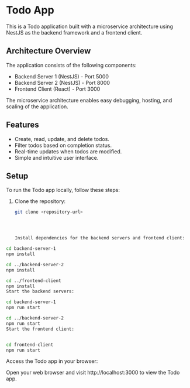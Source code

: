 # Todo App

This is a Todo application built with a microservice architecture using NestJS as the backend framework and a frontend client.

## Architecture Overview

The application consists of the following components:

- Backend Server 1 (NestJS) - Port 5000
- Backend Server 2 (NestJS) - Port 8000
- Frontend Client (React) - Port 3000

The microservice architecture enables easy debugging, hosting, and scaling of the application.

## Features

- Create, read, update, and delete todos.
- Filter todos based on completion status.
- Real-time updates when todos are modified.
- Simple and intuitive user interface.

## Setup

To run the Todo app locally, follow these steps:

1. Clone the repository:

   ```bash
   git clone <repository-url>
   
   
   
   
   Install dependencies for the backend servers and frontend client:

 ```bash
cd backend-server-1
npm install

cd ../backend-server-2
npm install

cd ../frontend-client
npm install
Start the backend servers:
```


```bash
cd backend-server-1
npm run start

cd ../backend-server-2
npm run start
Start the frontend client:
```

```bash

cd frontend-client
npm run start
```
Access the Todo app in your browser:

Open your web browser and visit http://localhost:3000 to view the Todo app.
